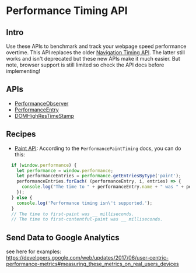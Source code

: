 # Performance Timing API

## Intro
Use these APIs to benchmark and track your webpage speed performance overtime.  This API replaces the older [Navigation Timing API](./Navigation_Timing_API.md).  The latter still works and isn't deprecated but these new APIs make it much easier.  But note, browser support is still limited so check the API docs before implementing!

## APIs
- [PerformanceObserver](https://developer.mozilla.org/en-US/docs/Web/API/PerformanceObserver)
- [PerformanceEntry](https://developer.mozilla.org/en-US/docs/Web/API/PerformanceEntry)
- [DOMHighResTimeStamp](https://developer.mozilla.org/en-US/docs/Web/API/DOMHighResTimeStamp)

## Recipes
- [Paint API](https://developer.mozilla.org/en-US/docs/Web/API/PerformancePaintTiming): According to the `PerformancePaintTiming` docs, you can do this:
```javascript
  if (window.performance) {
    let performance = window.performance;
    let performanceEntries = performance.getEntriesByType('paint');
    performanceEntries.forEach( (performanceEntry, i, entries) => {
      console.log("The time to " + performanceEntry.name + " was " + performanceEntry.startTime + " milliseconds.");
    });
  } else {
    console.log('Performance timing isn\'t supported.');
  }
  // The time to first-paint was __ milliseconds.
  // The time to first-contentful-paint was __ milliseconds.
```

## Send Data to Google Analytics
see here for examples: https://developers.google.com/web/updates/2017/06/user-centric-performance-metrics#measuring_these_metrics_on_real_users_devices
